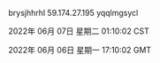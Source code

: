 brysjhhrhl 59.174.27.195 yqqlmgsycl

2022年 06月 07日 星期二 01:10:02 CST

2022年 06月 06日 星期一 17:10:02 GMT

